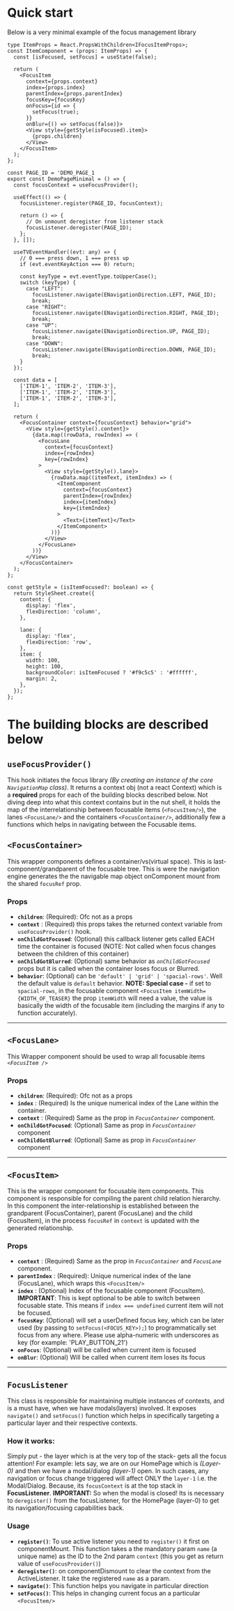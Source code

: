 # **Quick start**

Below is a very minimal example of the focus management library

    type ItemProps = React.PropsWithChildren<IFocusItemProps>;
    const ItemComponent = (props: ItemProps) => {
      const [isFocused, setFocus] = useState(false);

      return (
        <FocusItem
          context={props.context}
          index={props.index}
          parentIndex={props.parentIndex}
          focusKey={focusKey}
          onFocus={id => {
            setFocus(true);
          }}
          onBlur={() => setFocus(false)}>
          <View style={getStyle(isFocused).item}>
            {props.children}
          </View>
        </FocusItem>
      );
    };

    const PAGE_ID = 'DEMO_PAGE_1
    export const DemoPageMinimal = () => {
      const focusContext = useFocusProvider();

      useEffect(() => {
        focusListener.register(PAGE_ID, focusContext);

        return () => {
          // On unmount deregister from listener stack
          focusListener.deregister(PAGE_ID);
        };
      }, []);

      useTVEventHandler((evt: any) => {
        // 0 === press down, 1 === press up
        if (evt.eventKeyAction === 0) return;

        const keyType = evt.eventType.toUpperCase();
        switch (keyType) {
          case "LEFT":
            focusListener.navigate(ENavigationDirection.LEFT, PAGE_ID);
            break;
          case "RIGHT":
            focusListener.navigate(ENavigationDirection.RIGHT, PAGE_ID);
            break;
          case "UP":
            focusListener.navigate(ENavigationDirection.UP, PAGE_ID);
            break;
          case "DOWN":
            focusListener.navigate(ENavigationDirection.DOWN, PAGE_ID);
            break;
        }
      });

      const data = [
        ['ITEM-1', 'ITEM-2', 'ITEM-3'],
        ['ITEM-1', 'ITEM-2', 'ITEM-3'],
        ['ITEM-1', 'ITEM-2', 'ITEM-3'],
      ];

      return (
        <FocusContainer context={focusContext} behavior="grid">
          <View style={getStyle().content}>
            {data.map((rowData, rowIndex) => (
              <FocusLane
                context={focusContext}
                index={rowIndex}
                key={rowIndex}
              >
                <View style={getStyle().lane}>
                  {rowData.map((itemText, itemIndex) => (
                    <ItemComponent
                      context={focusContext}
                      parentIndex={rowIndex}
                      index={itemIndex}
                      key={itemIndex}
                    >
                      <Text>{itemText}</Text>
                    </ItemComponent>
                  ))}
                </View>
              </FocusLane>
            ))}
          </View>
        </FocusContainer>
      );
    };

    const getStyle = (isItemFocused?: boolean) => {
      return StyleSheet.create({
        content: {
          display: 'flex',
          flexDirection: 'column',
        },

        lane: {
          display: 'flex',
          flexDirection: 'row',
        },
        item: {
          width: 100,
          height: 100,
          backgroundColor: isItemFocused ? '#f9c5c5' : '#ffffff',
          margin: 2,
        },
      });
    };

# The building blocks are described below

## **`useFocusProvider()`**

This hook initiates the focus library _(By creating an instance of the core `NavigationMap` class)_. It returns a context obj (not a react Context) which is a **required** props for each of the building blocks described below. Not diving deep into what this context contains but in the nut shell, it holds the map of the interrelationship between focusable items (`<FocusItem/>`), the
lanes `<FocusLane/>` and the containers `<FocusContainer/>`, additionally few a functions which helps in navigating between the Focusable items.

## **`<FocusContainer>`**

This wrapper components defines a container/vs(virtual space). This is last-component/grandparent of the focusable tree. This is were the navigation engine generates the the navigable map object onComponent mount from the shared `focusRef` prop.

### Props

- **`children`**: (Required): Ofc not as a props
- **`context`** : (Required) this props takes the returned context variable from `useFocusProvider()` hook.
- **`onChildGotFocused`**: (Optional) this callback listener gets called EACH time the container is focused (NOTE: Not called when focus changes between the children of this container)
- **`onChildGotBlurred`**: (Optional) same behavior as _`onChildGotFocused`_ props but it is called when the container loses focus or Blurred.
- **`behavior`**: (Optional) can be `'default' | 'grid' | 'spacial-rows'`. Well the default value is `default` behavior. **NOTE: Special case -** if set to `spacial-rows`, in the focusable component `<FocusItem itemWidth={WIDTH_OF_TEASER}` the prop `itemWidth` will need a value, the value is basically the width of the focusable item (including the margins if any to function accurately).

---

## **`<FocusLane>`**

This Wrapper component should be used to wrap all focusable items _`<FocusItem />`_

### Props

- **`children`**: (Required): Ofc not as a props
- **`index`** : (Required) Is the unique numerical index of the Lane within the container.
- **`context`** : (Required) Same as the prop in _`FocusContainer`_ component.
- **`onChildGotFocused`**: (Optional) Same as prop in _`FocusContainer`_ component
- **`onChildGotBlurred`**: (Optional) Same as prop in _`FocusContainer`_ component

---

## **`<FocusItem>`**

This is the wrapper component for focusable item components. This component is responsible for compiling the parent child relation hierarchy. In this component the inter-relationship is established between the grandparent (FocusContainer), parent (FocusLane) and the child (FocusItem), in the process `focusRef` in `context` is updated with the generated relationship.

### Props

- **`context`** : (Required) Same as the prop in _`FocusContainer`_ and _`FocusLane`_ component.
- **`parentIndex`** : (Required): Unique numerical index of the lane (FocusLane), which wraps this `<FocusItem/>`
- **`index`** : (Optional) Index of the focusable component (FocusItem). **IMPORTANT**: This is kept optional to be able to switch between focusable state. This means if `index === undefined` current item will not be focused.
- **`focusKey`**: (Optional) will set a userDefined focus key, which can be later used (by passing to `setFocus(<FOCUS_KEY>);`) to programmatically set focus from any where. Please use alpha-numeric with underscores as key (for example: 'PLAY_BUTTON_21')
- **`onFocus`**: (Optional) will be called when current item is focused
- **`onBlur`**: (Optional) Will be called when current item loses its focus

---

## **`FocusListener`**

This class is responsible for maintaining multiple instances of contexts, and is a must have, when we have modals(layers) involved. It exposes `navigate()` and `setFocus()` function which helps in specifically targeting a particular layer and their respective contexts.

### How it works:

Simply put - the layer which is at the very top of the stack- gets all the focus attention! For example: lets say, we are on our HomePage which is _(Layer-0)_ and then we have a modal/dialog _(layer-1)_ open. In such cases, any navigation or focus change triggered will affect ONLY the `layer-1` i.e. the Modal/Dialog. Because, its `focusContext` is at the top stack in **FocusListener**. **IMPORTANT:** So when the modal is closed! Its is necessary to `deregister()` from the focusListener, for the HomePage (layer-0) to get its navigation/focusing capabilities back.

### Usage

- **`register()`**: To use active listener you need to `register()` it first on componentMount. This function takes a the mandatory param `name` (a unique name) as the ID to the 2nd param `context` (this you get as return value of `useFocusProvider()`)
- **`deregister()`**: on componentDismount to clear the context from the ActiveListener. It take the registered `name` as a param.
- **`navigate()`**: This function helps you navigate in particular direction
- **`setFocus()`**: This helps in changing current focus an a particular `<FocusItem/>`
